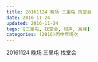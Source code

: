 ```yaml
---
title: 20161124 晚场 三里屯 找堂会
date: 2016-11-24
updated: 2016-11-24
tags: [三里屯, 找堂会, 相声, 高峰] 
categories: (2016)丙申年场次 
---
```

20161124 晚场 三里屯 找堂会
